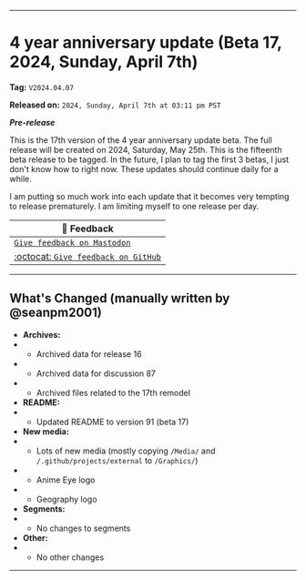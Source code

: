 
***

# 4 year anniversary update (Beta 17, 2024, Sunday, April 7th)

**Tag:** `V2024.04.07`

**Released on:** `2024, Sunday, April 7th at 03:11 pm PST`

***Pre-release***

This is the 17th version of the 4 year anniversary update beta. The full release will be created on 2024, Saturday, May 25th. This is the fifteenth beta release to be tagged. In the future, I plan to tag the first 3 betas, I just don't know how to right now. These updates should continue daily for a while.

I am putting so much work into each update that it becomes very tempting to release prematurely. I am limiting myself to one release per day.

| 📣️ Feedback |
|---|
| [`Give feedback on Mastodon`](https://techhub.social/deck/@seanpm2001/112226629281443539) |
| [:octocat: `Give feedback on GitHub`](https://github.com/seanpm2001/seanpm2001/discussions/88/) |

---

## What's Changed (manually written by @seanpm2001)

- **Archives:**
- - Archived data for release 16
- - Archived data for discussion 87
- - Archived files related to the 17th remodel
- **README:**
- - Updated README to version 91 (beta 17)
- **New media:**
- - Lots of new media (mostly copying `/Media/` and `/.github/projects/external` to `/Graphics/`)
- - Anime Eye logo
- - Geography logo
- **Segments:**
- - No changes to segments
- **Other:**
- - No other changes

***
